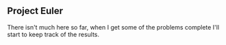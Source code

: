 ## Project Euler

There isn't much here so far, when I get some of the problems complete I'll start to keep track of the results.
